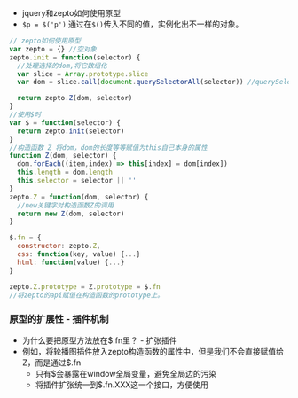 - jquery和zepto如何使用原型
- `$p = $('p')` 通过在`$()`传入不同的值，实例化出不一样的对象。

```js
// zepto如何使用原型
var zepto = {} //空对象
zepto.init = function(selector) {
  //处理选择的dom,将它数组化
  var slice = Array.prototype.slice
  var dom = slice.call(document.querySelectorAll(selector)) //querySelectorAll处理的类数组会被slice.call()转化为纯属组

  return zepto.Z(dom, selector)
}
//使用$时
var $ = function(selector) {
  return zepto.init(selector)
}
//构造函数 Z 将dom，dom的长度等等赋值为this自己本身的属性
function Z(dom, selector) {
  dom.forEach((item,index) => this[index] = dom[index])
  this.length = dom.length
  this.selector = selector || ''
}
zepto.Z = function(dom, selector) {
  //new关键字对构造函数Z的调用
  return new Z(dom, selector)
}

$.fn = {
  constructor: zepto.Z,
  css: function(key, value) {...}
  html: function(value) {...}
}

zepto.Z.prototype = Z.prototype = $.fn
//将zepto的api赋值在构造函数的prototype上。
```

### 原型的扩展性 - 插件机制
- 为什么要把原型方法放在$.fn里？ - 扩张插件
- 例如，将轮播图插件放入zepto构造函数的属性中，但是我们不会直接赋值给Z，而是通过$.fn
  - 只有$会暴露在window全局变量，避免全局边的污染
  -  将插件扩张统一到$.fn.XXX这一个接口，方便使用
